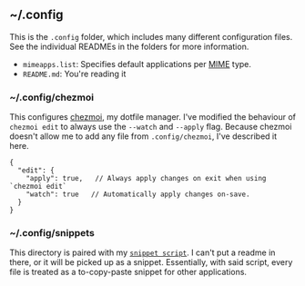 ## ~/.config

This is the `.config` folder, which includes many different configuration files.
See the individual READMEs in the folders for more information.

- `mimeapps.list`: Specifies default applications per [MIME](<https://wiki.archlinux.org/title/XDG_MIME_Applications>) type.
- `README.md`: You're reading it

### ~/.config/chezmoi

This configures [chezmoi](<https://www.chezmoi.io/>), my dotfile manager.
I've modified the behaviour of `chezmoi edit` to always use the `--watch` and `--apply` flag.
Because chezmoi doesn't allow me to add any file from `.config/chezmoi`, I've described it here.

```jsonc
{
  "edit": {
    "apply": true,   // Always apply changes on exit when using `chezmoi edit`
    "watch": true   // Automatically apply changes on-save.
  }
}
```

### ~/.config/snippets

This directory is paired with my [`snippet script`](<https://github.com/dbarenholz/dotfiles/blob/main/bin/scripts/executable_completer.sh>).
I can't put a readme in there, or it will be picked up as a snippet.
Essentially, with said script, every file is treated as a to-copy-paste snippet for other applications.
